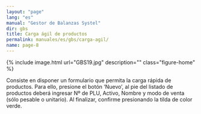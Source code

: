 ```yaml
---
layout: "page"
lang: "es"
manual: "Gestor de Balanzas Systel"
dir: gbs
title: Carga ágil de productos
permalink: manuales/es/gbs/carga-agil/
name: page-8
---
```


{% include image.html url="GBS19.jpg" description="" class="figure-home" %}

Consiste en disponer un formulario que permita la carga rápida de productos. Para ello, presione el botón ‘Nuevo’, al pie del listado de productos deberá ingresar Nº de PLU, Activo, Nombre y modo de venta (sólo pesable o unitario). Al finalizar, confirme presionando la tilda de color verde. 